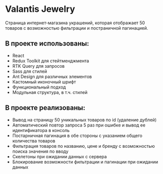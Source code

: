 # Valantis Jewelry

Страница интернет-магазина украшений, которая отображает 50 товаров с возможностью фильтрации и постраничной пагинацией.

## В проекте использованы:

- React
- Redux Toolkit для стейтменджмента
- RTK Query для запросов
- Sass для стилей
- Ant Design для различных элементов
- Кастомный иконочный шрифт
- Функциональный подход
- Модульная структура, в т.ч. стилей

## В проекте реализованы:

- Вывод на страницу 50 уникальных товаров по id (удаление дублей) 
- Автоматический повтор запроса 5 раз при ошибке и вывод ее идентификатора в консоль
- Постарничная пагинация в обе стороны с указанием общего количества товаров
- Фильтрация товаров по названию, цене и бренду с возможностью поиска значения по вводу
- Скелетоны при ожидании данных с сервера
- Блокирование возможности фильтрации и пагинации при ожидании данных



